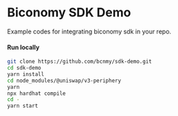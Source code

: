 # Biconomy SDK Demo

Example codes for integrating biconomy sdk in your repo.

#### Run locally

```bash
git clone https://github.com/bcnmy/sdk-demo.git
cd sdk-demo
yarn install
cd node_modules/@uniswap/v3-periphery
yarn
npx hardhat compile
cd -
yarn start
```
